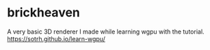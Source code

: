 # brickheaven

A very basic 3D renderer I made while learning wgpu with the tutorial.
https://sotrh.github.io/learn-wgpu/
